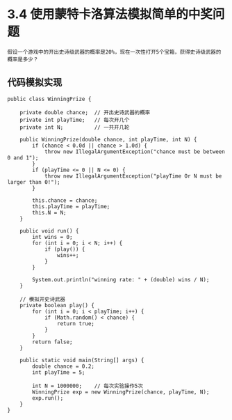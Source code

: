 # 3.4 使用蒙特卡洛算法模拟简单的中奖问题

    假设一个游戏中的开出史诗级武器的概率是20%，现在一次性打开5个宝箱，获得史诗级武器的概率是多少？
    
## 代码模拟实现

    public class WinningPrize {
    
        private double chance;  // 开出史诗武器的概率
        private int playTime;   // 每次开几个
        private int N;          // 一共开几轮
    
        public WinningPrize(double chance, int playTime, int N) {
            if (chance < 0.0d || chance > 1.0d) {
                throw new IllegalArgumentException("chance must be between 0 and 1");
            }
            if (playTime <= 0 || N <= 0) {
                throw new IllegalArgumentException("playTime Or N must be larger than 0!");
            }
    
            this.chance = chance;
            this.playTime = playTime;
            this.N = N;
        }
    
        public void run() {
            int wins = 0;
            for (int i = 0; i < N; i++) {
                if (play()) {
                    wins++;
                }
            }
    
            System.out.println("winning rate: " + (double) wins / N);
        }
    
        // 模拟开史诗武器
        private boolean play() {
            for (int i = 0; i < playTime; i++) {
                if (Math.random() < chance) {
                    return true;
                }
            }
            return false;
        }
    
        public static void main(String[] args) {
            double chance = 0.2;
            int playTime = 5;
    
            int N = 1000000;    // 每次实验操作5次
            WinningPrize exp = new WinningPrize(chance, playTime, N);
            exp.run();
        }
    }



